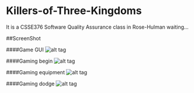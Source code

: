 # Killers-of-Three-Kingdoms
It is a CSSE376 Software Quality Assurance class in Rose-Hulman
waiting...

##ScreenShot

####Game GUI
![alt tag](https://github.com/liute62/Game-Killers-of-Three-Kingdoms/tree/master/screenshot/gui.png)

####Gaming begin
![alt tag](https://github.com/liute62/Game-Killers-of-Three-Kingdoms/tree/master/screenshot/begin.png)

####Gaming equipment
![alt tag](https://github.com/liute62/Game-Killers-of-Three-Kingdoms/tree/master/screenshot/equip.png)

####Gaming dodge
![alt tag](https://github.com/liute62/Game-Killers-of-Three-Kingdoms/tree/master/screenshot/dodge.png)
